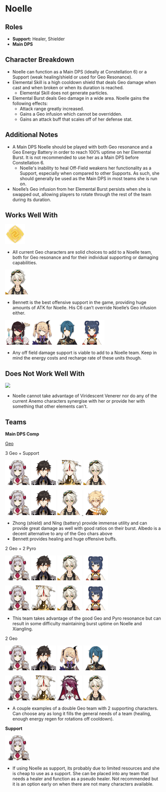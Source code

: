 # Noelle

## **Roles**

* **Support:** Healer, Shielder
* **Main DPS**

## **Character Breakdown**

* Noelle can function as a Main DPS \(ideally at Constellation 6\) or a Support \(weak healing/shield or used for Geo Resonance\).
* Elemental Skill is a high cooldown shield that deals Geo damage when cast and when broken or when its duration is reached. 
  * Elemental Skill does not generate particles.
* Elemental Burst deals Geo damage in a wide area. Noelle gains the following effects:
  * Attack range greatly increased.
  * Gains a Geo infusion which cannot be overridden.
  * Gains an attack buff that scales off of her defense stat.

## **Additional Notes**

* A Main DPS Noelle should be played with both Geo resonance and a Geo Energy Battery in order to reach 100% uptime on her Elemental Burst. It is not recommended to use her as a Main DPS before Constellation 6.
  * Noelle's inability to heal Off-Field weakens her functionality as a Support, especially when compared to other Supports. As such, she should generally be used as the Main DPS in most teams she is run on.
* Noelle’s Geo infusion from her Elemental Burst persists when she is swapped out, allowing players to rotate through the rest of the team during its duration.

## **Works Well With**

![](../../.gitbook/assets/element_geo.webp)

* All current Geo characters are solid choices to add to a Noelle team, both for Geo resonance and for their individual supporting or damaging capabilities.

![](../../.gitbook/assets/ui_avataricon_bennett.png)

* Bennett is the best offensive support in the game, providing huge amounts of ATK for Noelle. His C6 can’t override Noelle’s Geo infusion either.

![](../../.gitbook/assets/ui_avataricon_beidou.png)![](../../.gitbook/assets/ui_avataricon_fischl.png)![](../../.gitbook/assets/ui_avataricon_xingqiu.png)![](../../.gitbook/assets/ui_avataricon_xiangling.png)

* Any off field damage support is viable to add to a Noelle team. Keep in mind the energy costs and recharge rate of these units though.

## **Does Not Work Well With**

![](https://lh3.googleusercontent.com/vwzPL8yGc83AZqQ8T1QaLbBvP-HPYz1FmilKn_w5ZPl3p1wpR1FBLoGiuTA8-Rdtx_ziJVOv_0MO6TWXEwi6ulu1ZIo-4veqdrerHCriFqNMjD01SJ9gEJ874a3pHg-qUALBGYpx)

* Noelle cannot take advantage of Viridescent Venerer nor do any of the current Anemo characters synergise with her or provide her with something that other elements can't. 

## **Teams**

**Main DPS Comp**

[Geo](../../teams/geo.md) 

3 Geo + Support

[![](../../.gitbook/assets/ui_avataricon_noelle.png)](noelle.md) ![](../../.gitbook/assets/ui_avataricon_zhongli.png) ![](../../.gitbook/assets/ui_avataricon_ningguang.png) ![](../../.gitbook/assets/ui_avataricon_bennett.png)

[![](../../.gitbook/assets/ui_avataricon_noelle.png)](noelle.md) ![](../../.gitbook/assets/ui_avataricon_zhongli.png) ![](../../.gitbook/assets/ui_avataricon_bennett.png)[ ](zhongli.md)[![](../../.gitbook/assets/ui_avataricon_aether_geo.png) ](traveler-geo.md)

* Zhong \(shield\) and Ning \(battery\) provide immense utility and can provide great damage as well with good ratios on their burst. Albedo is a decent alternative to any of the Geo chars above 
* Bennett provides healing and huge offensive buffs.  

2 Geo + 2 Pyro

[![](../../.gitbook/assets/ui_avataricon_noelle.png)](noelle.md) ![](../../.gitbook/assets/ui_avataricon_zhongli.png) ![](../../.gitbook/assets/ui_avataricon_bennett.png) ![](../../.gitbook/assets/ui_avataricon_xiangling.png)

[![](../../.gitbook/assets/ui_avataricon_noelle.png)](noelle.md) ![](../../.gitbook/assets/ui_avataricon_ningguang.png) ![](../../.gitbook/assets/ui_avataricon_bennett.png) ![](../../.gitbook/assets/ui_avataricon_xiangling.png)

* This team takes advantage of the good Geo and Pyro resonance but can result in some difficulty maintaining burst uptime on Noelle and Xiangling.

2 Geo

[![](../../.gitbook/assets/ui_avataricon_noelle.png)](noelle.md) ![](../../.gitbook/assets/ui_avataricon_zhongli.png) ![](../../.gitbook/assets/ui_avataricon_fischl.png) ![](../../.gitbook/assets/ui_avataricon_xingqiu.png)

[![](../../.gitbook/assets/ui_avataricon_noelle.png)](noelle.md) ![](../../.gitbook/assets/ui_avataricon_ningguang.png) [![](../../.gitbook/assets/ui_avataricon_rosaria.png)](../cryo/rosaria.md) ![](../../.gitbook/assets/ui_avataricon_bennett.png)

* A couple examples of a double Geo team with 2 supporting characters. Can choose any as long it fills the general needs of a team \(healing, enough energy regen for rotations off cooldown\).

**Support**

[![](../../.gitbook/assets/ui_avataricon_noelle.png)](noelle.md)

* If using Noelle as support, its probably due to limited resources and she is cheap to use as a support. She can be placed into any team that needs a healer and function as a pseudo healer. Not recommended but it is an option early on when there are not many characters available.


